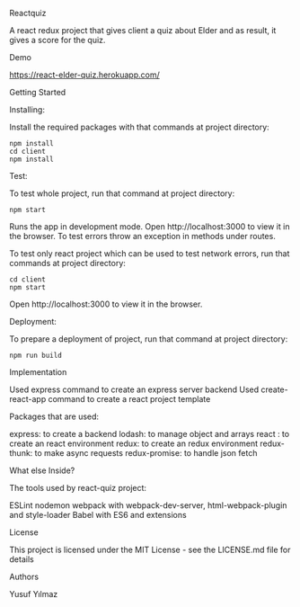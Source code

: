 Reactquiz

A react redux project that gives client a quiz about Elder and as result, it gives a score for the quiz.

Demo

https://react-elder-quiz.herokuapp.com/


Getting Started


Installing:

Install the required packages with that commands at project directory:

    npm install 
    cd client
    npm install

Test:

To test whole project, run that command at project directory:

    npm start

Runs the app in development mode.
Open http://localhost:3000 to view it in the browser.
To test errors throw an exception in methods under routes. 


To test only react project which can be used to test network errors, run that commands at project directory: 

    cd client
    npm start

Open http://localhost:3000 to view it in the browser.


Deployment:

To prepare a deployment of project, run that command at project directory:

    npm run build


Implementation

Used express command to create an express server backend
Used create-react-app command to create a react project template


Packages that are used:

express: to create a backend
lodash: to manage object and arrays
react : to  create an react environment
redux: to create an redux environment
redux-thunk: to make async requests
redux-promise: to handle json fetch


What else Inside?

The tools used by react-quiz project:

ESLint
nodemon
webpack with webpack-dev-server, html-webpack-plugin and style-loader
Babel with ES6 and extensions 


License

This project is licensed under the MIT License - see the LICENSE.md file for details


Authors

Yusuf Yılmaz


